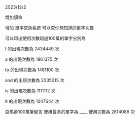 2023/12/2

增加讀條

增加 單字查詢系統 可以查你想知道的單字次數

可以印出使用次數超過100萬的單字分別為

I   的出現次數為 2434449 次

a   的出現次數為 1861375 次

to  的出現次數為 1481100 次

and 的出現次數為 2035015 次

is  的出現次數為 1111112 次

it  的出現次數為 1047644 次


亞馬遜100萬筆留言 使用最多的單字為 ____ 使用次數為 2814086 次
